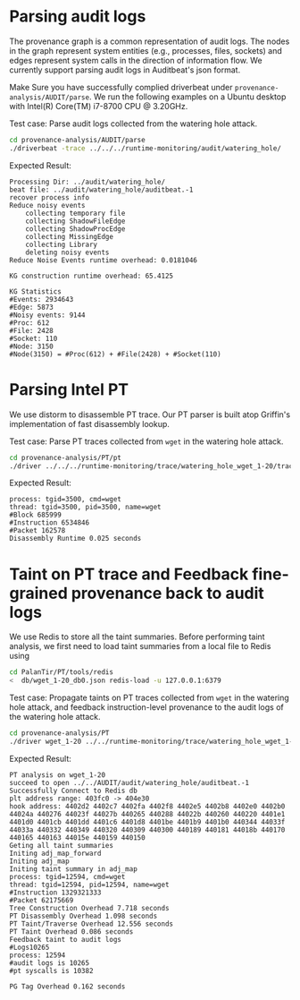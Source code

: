 # Parsing audit logs

The provenance graph is a common representation of audit logs. The nodes in the
graph represent system entities (e.g., processes, files, sockets) and edges
represent system calls in the direction of information flow.
We currently support parsing audit logs in Auditbeat's json format.

Make Sure you have successfully complied driverbeat under `provenance-analysis/AUDIT/parse`. 
We run the following examples on a Ubuntu desktop with Intel(R) Core(TM) i7-8700 CPU @ 3.20GHz.

Test case: Parse audit logs collected from the watering hole attack.

```bash
cd provenance-analysis/AUDIT/parse
./driverbeat -trace ../../../runtime-monitoring/audit/watering_hole/
```

Expected Result:

```
Processing Dir: ../audit/watering_hole/
beat file: ../audit/watering_hole/auditbeat.-1
recover process info
Reduce noisy events
	collecting temporary file
	collecting ShadowFileEdge
	collecting ShadowProcEdge
	collecting MissingEdge
	collecting Library
	deleting noisy events
Reduce Noise Events runtime overhead: 0.0181046

KG construction runtime overhead: 65.4125

KG Statistics
#Events: 2934643
#Edge: 5873
#Noisy events: 9144
#Proc: 612
#File: 2428
#Socket: 110
#Node: 3150
#Node(3150) = #Proc(612) + #File(2428) + #Socket(110)
```

# Parsing Intel PT

We use distorm to disassemble PT trace. Our PT parser is built atop Griffin's
implementation of fast disassembly lookup.

Test case: Parse PT traces collected from `wget` in the watering hole attack.

```bash
cd provenance-analysis/PT/pt
./driver ../../../runtime-monitoring/trace/watering_hole_wget_1-20/trace.file
```

Expected Result:

```
process: tgid=3500, cmd=wget
thread: tgid=3500, pid=3500, name=wget
#Block 685999
#Instruction 6534846
#Packet 162578
Disassembly Runtime 0.025 seconds
```

# Taint on PT trace and Feedback fine-grained provenance back to audit logs

We use Redis to store all the taint summaries. Before performing taint analysis,
we first need to load taint summaries from a local file to Redis using

```bash
cd PalanTir/PT/tools/redis
<  db/wget_1-20_db0.json redis-load -u 127.0.0.1:6379
```

Test case: Propagate taints on PT traces collected from `wget` in the watering
hole attack, and feedback instruction-level provenance to the audit logs of the watering
hole attack.

```bash
cd provenance-analysis/PT
./driver wget_1-20 ../../runtime-monitoring/trace/watering_hole_wget_1-20/trace.file ../../runtime-monitoring/audit/watering_hole/
```

Expected Result:

```
PT analysis on wget_1-20
succeed to open ../../AUDIT/audit/watering_hole/auditbeat.-1
Successfully Connect to Redis db
plt address range: 403fc0 -> 404e30
hook address: 4402d2 4402c7 4402fa 4402f8 4402e5 4402b8 4402e0 4402b0 44024a 440276 44023f 44027b 440265 440288 44022b 440260 440220 4401e1 4401d0 4401cb 4401dd 4401c6 4401d8 4401be 4401b9 4401b0 440344 44033f 44033a 440332 440349 440320 440309 440300 440189 440181 44018b 440170 440165 440163 44015e 440159 440150 
Geting all taint summaries
Initing adj_map_forward
Initing adj_map
Initing taint summary in adj_map
process: tgid=12594, cmd=wget
thread: tgid=12594, pid=12594, name=wget
#Instruction 1329321333
#Packet 62175669
Tree Construction Overhead 7.718 seconds
PT Disassembly Overhead 1.098 seconds
PT Taint/Traverse Overhead 12.556 seconds
PT Taint Overhead 0.086 seconds
Feedback taint to audit logs
#Logs10265
process: 12594
#audit logs is 10265
#pt syscalls is 10382

PG Tag Overhead 0.162 seconds
```
